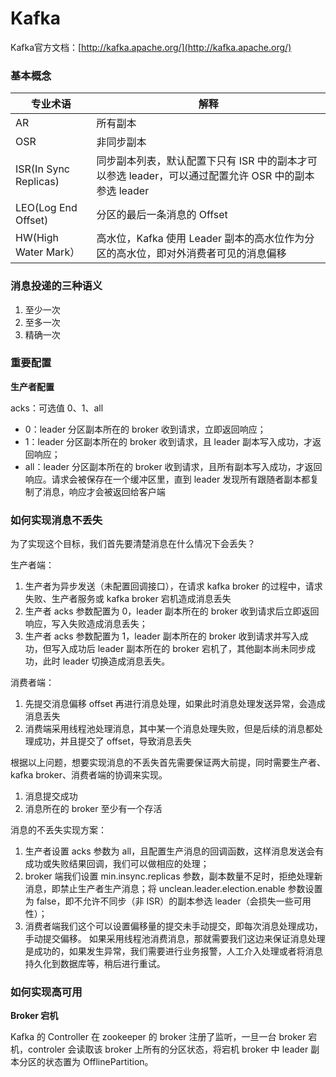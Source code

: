 # Kafka

Kafka官方文档：[http://kafka.apache.org/](http://kafka.apache.org/)

### 基本概念

| 专业术语              | 解释                                                         |
| --------------------- | ------------------------------------------------------------ |
| AR                    | 所有副本                                                     |
| OSR                   | 非同步副本                                                   |
| ISR(In Sync Replicas) | 同步副本列表，默认配置下只有 ISR 中的副本才可以参选 leader，可以通过配置允许 OSR 中的副本参选 leader |
| LEO(Log End Offset)   | 分区的最后一条消息的 Offset                                  |
| HW(High Water Mark）  | 高水位，Kafka 使用 Leader 副本的高水位作为分区的高水位，即对外消费者可见的消息偏移 |

### 消息投递的三种语义

1. 至少一次
2. 至多一次
3. 精确一次

### 重要配置

**生产者配置**

acks：可选值 0、1、all

- 0：leader 分区副本所在的 broker 收到请求，立即返回响应；
- 1：leader 分区副本所在的 broker 收到请求，且 leader 副本写入成功，才返回响应；
- all：leader 分区副本所在的 broker 收到请求，且所有副本写入成功，才返回响应。请求会被保存在一个缓冲区里，直到 leader 发现所有跟随者副本都复制了消息，响应才会被返回给客户端

### 如何实现消息不丢失

为了实现这个目标，我们首先要清楚消息在什么情况下会丢失？

生产者端：

1. 生产者为异步发送（未配置回调接口），在请求 kafka broker 的过程中，请求失败、生产者服务或 kafka broker 宕机造成消息丢失
2. 生产者 acks 参数配置为 0，leader 副本所在的 broker 收到请求后立即返回响应，写入失败造成消息丢失；
3. 生产者 acks 参数配置为 1，leader 副本所在的 broker 收到请求并写入成功，但写入成功后 leader 副本所在的 broker 宕机了，其他副本尚未同步成功，此时 leader 切换造成消息丢失。

消费者端：

1. 先提交消息偏移 offset 再进行消息处理，如果此时消息处理发送异常，会造成消息丢失
2. 消费端采用线程池处理消息，其中某一个消息处理失败，但是后续的消息都处理成功，并且提交了 offset，导致消息丢失

根据以上问题，想要实现消息的不丢失首先需要保证两大前提，同时需要生产者、kafka broker、消费者端的协调来实现。

1. 消息提交成功
2. 消息所在的 broker 至少有一个存活

消息的不丢失实现方案：

1. 生产者设置 acks 参数为 all，且配置生产消息的回调函数，这样消息发送会有成功或失败结果回调，我们可以做相应的处理；
2. broker 端我们设置 min.insync.replicas 参数，副本数量不足时，拒绝处理新消息，即禁止生产者生产消息；将 unclean.leader.election.enable 参数设置为 false，即不允许不同步（非 ISR）的副本参选 leader（会损失一些可用性）；
3. 消费者端我们这个可以设置偏移量的提交未手动提交，即每次消息处理成功，手动提交偏移。
   如果采用线程池消费消息，那就需要我们这边来保证消息处理是成功的，如果发生异常，我们需要进行业务报警，人工介入处理或者将消息持久化到数据库等，稍后进行重试。

### 如何实现高可用

**Broker 宕机**

Kafka 的 Controller 在 zookeeper 的 broker 注册了监听，一旦一台 broker 宕机，controler 会读取该 broker 上所有的分区状态，将宕机 broker 中 leader 副本分区的状态置为 OfflinePartition。